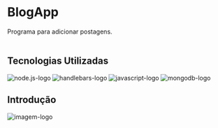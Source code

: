 # BlogApp 

Programa para adicionar postagens.
<br>
<br>
## Tecnologias Utilizadas

<img src="https://img.shields.io/badge/Node.js-5FA04E.svg?style=for-the-badge&logo=nodedotjs&logoColor=white" alt="node.js-logo"/>
<img src="https://img.shields.io/badge/Handlebars.js-000000.svg?style=for-the-badge&logo=handlebarsdotjs&logoColor=white" alt="handlebars-logo"/>
<img src="https://img.shields.io/badge/JavaScript-F7DF1E?style=for-the-badge&logo=javascript&logoColor=black" alt="javascript-logo"/>
<img src="https://img.shields.io/badge/MongoDB-47A248.svg?style=for-the-badge&logo=MongoDB&logoColor=white" alt="mongodb-logo"/>
<br>

## Introdução

<img src="https://ibb.co/3hLvKrH" alt="imagem-logo"/>
<br>
